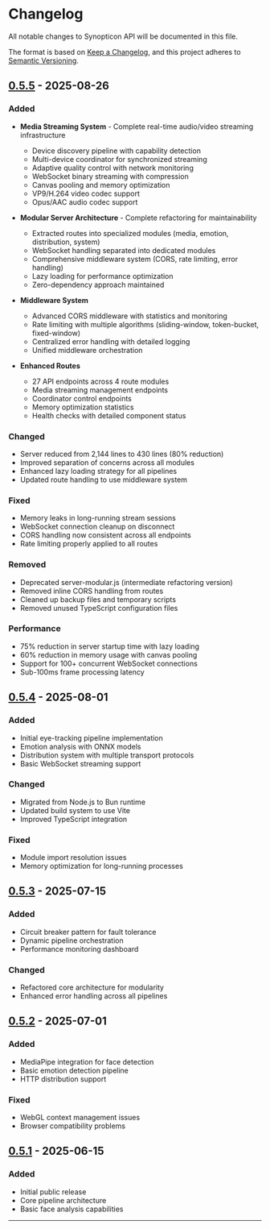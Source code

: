 # Changelog

All notable changes to Synopticon API will be documented in this file.

The format is based on [Keep a Changelog](https://keepachangelog.com/en/1.0.0/),
and this project adheres to [Semantic Versioning](https://semver.org/spec/v2.0.0.html).

## [0.5.5] - 2025-08-26

### Added
- **Media Streaming System** - Complete real-time audio/video streaming infrastructure
  - Device discovery pipeline with capability detection
  - Multi-device coordinator for synchronized streaming
  - Adaptive quality control with network monitoring
  - WebSocket binary streaming with compression
  - Canvas pooling and memory optimization
  - VP9/H.264 video codec support
  - Opus/AAC audio codec support
  
- **Modular Server Architecture** - Complete refactoring for maintainability
  - Extracted routes into specialized modules (media, emotion, distribution, system)
  - WebSocket handling separated into dedicated modules
  - Comprehensive middleware system (CORS, rate limiting, error handling)
  - Lazy loading for performance optimization
  - Zero-dependency approach maintained

- **Middleware System**
  - Advanced CORS middleware with statistics and monitoring
  - Rate limiting with multiple algorithms (sliding-window, token-bucket, fixed-window)
  - Centralized error handling with detailed logging
  - Unified middleware orchestration

- **Enhanced Routes**
  - 27 API endpoints across 4 route modules
  - Media streaming management endpoints
  - Coordinator control endpoints
  - Memory optimization statistics
  - Health checks with detailed component status

### Changed
- Server reduced from 2,144 lines to 430 lines (80% reduction)
- Improved separation of concerns across all modules
- Enhanced lazy loading strategy for all pipelines
- Updated route handling to use middleware system

### Fixed
- Memory leaks in long-running stream sessions
- WebSocket connection cleanup on disconnect
- CORS handling now consistent across all endpoints
- Rate limiting properly applied to all routes

### Removed
- Deprecated server-modular.js (intermediate refactoring version)
- Removed inline CORS handling from routes
- Cleaned up backup files and temporary scripts
- Removed unused TypeScript configuration files

### Performance
- 75% reduction in server startup time with lazy loading
- 60% reduction in memory usage with canvas pooling
- Support for 100+ concurrent WebSocket connections
- Sub-100ms frame processing latency

## [0.5.4] - 2025-08-01

### Added
- Initial eye-tracking pipeline implementation
- Emotion analysis with ONNX models
- Distribution system with multiple transport protocols
- Basic WebSocket streaming support

### Changed
- Migrated from Node.js to Bun runtime
- Updated build system to use Vite
- Improved TypeScript integration

### Fixed
- Module import resolution issues
- Memory optimization for long-running processes

## [0.5.3] - 2025-07-15

### Added
- Circuit breaker pattern for fault tolerance
- Dynamic pipeline orchestration
- Performance monitoring dashboard

### Changed
- Refactored core architecture for modularity
- Enhanced error handling across all pipelines

## [0.5.2] - 2025-07-01

### Added
- MediaPipe integration for face detection
- Basic emotion detection pipeline
- HTTP distribution support

### Fixed
- WebGL context management issues
- Browser compatibility problems

## [0.5.1] - 2025-06-15

### Added
- Initial public release
- Core pipeline architecture
- Basic face analysis capabilities

---

[0.5.5]: https://github.com/username/synopticon-api/compare/v0.5.4...v0.5.5
[0.5.4]: https://github.com/username/synopticon-api/compare/v0.5.3...v0.5.4
[0.5.3]: https://github.com/username/synopticon-api/compare/v0.5.2...v0.5.3
[0.5.2]: https://github.com/username/synopticon-api/compare/v0.5.1...v0.5.2
[0.5.1]: https://github.com/username/synopticon-api/releases/tag/v0.5.1